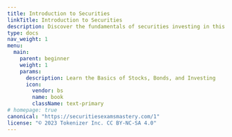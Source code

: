 ```yaml
---
title: Introduction to Securities
linkTitle: Introduction to Securities
description: Discover the fundamentals of securities investing in this comprehensive beginner's guide. Understand stocks, bonds, mutual funds, ETFs, and how financial markets work to build your portfolio.
type: docs
nav_weight: 1
menu:
  main:
    parent: beginner
    weight: 1
    params:
      description: Learn the Basics of Stocks, Bonds, and Investing
      icon:
        vendor: bs
        name: book
        className: text-primary
# homepage: true
canonical: "https://securitiesexamsmastery.com/1"
license: "© 2023 Tokenizer Inc. CC BY-NC-SA 4.0"
---
```


